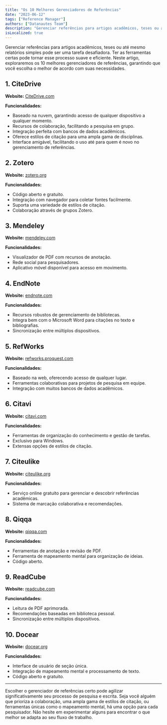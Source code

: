 ```yaml
---
title: "Os 10 Melhores Gerenciadores de Referências"
date: "2023-06-12"
tags: ["Reference Manager"]
authors: ["Datanautes Team"]
description: "Gerenciar referências para artigos acadêmicos, teses ou até mesmo relatórios simples pode ser uma tarefa desafiadora. Ter as ferramentas certas pode tornar esse processo suave e eficiente. Neste artigo, exploraremos os 10 melhores gerenciadores de referências, garantindo que você escolha o melhor de acordo com suas necessidades."
isLocalized: true
---
```


Gerenciar referências para artigos acadêmicos, teses ou até mesmo relatórios simples pode ser uma tarefa desafiadora. Ter as ferramentas certas pode tornar esse processo suave e eficiente. Neste artigo, exploraremos os 10 melhores gerenciadores de referências, garantindo que você escolha o melhor de acordo com suas necessidades.

## 1. **CiteDrive**

**Website:** [CiteDrive.com](https://citedrive.com/)

**Funcionalidades:**

- Baseado na nuvem, garantindo acesso de qualquer dispositivo a qualquer momento.
- Recursos de colaboração, facilitando a pesquisa em grupo.
- Integração perfeita com bancos de dados acadêmicos.
- Oferece estilos de citação para uma ampla gama de disciplinas.
- Interface amigável, facilitando o uso até para quem é novo no gerenciamento de referências.

## 2. **Zotero**

**Website:** [zotero.org](https://www.zotero.org/)

**Funcionalidades:**

- Código aberto e gratuito.
- Integração com navegador para coletar fontes facilmente.
- Suporta uma variedade de estilos de citação.
- Colaboração através de grupos Zotero.

## 3. **Mendeley**

**Website:** [mendeley.com](https://www.mendeley.com/)

**Funcionalidades:**

- Visualizador de PDF com recursos de anotação.
- Rede social para pesquisadores.
- Aplicativo móvel disponível para acesso em movimento.

## 4. **EndNote**

**Website:** [endnote.com](https://www.endnote.com/)

**Funcionalidades:**

- Recursos robustos de gerenciamento de bibliotecas.
- Integra bem com o Microsoft Word para citações no texto e bibliografias.
- Sincronização entre múltiplos dispositivos.

## 5. **RefWorks**

**Website:** [refworks.proquest.com](https://refworks.proquest.com/)

**Funcionalidades:**

- Baseado na web, oferecendo acesso de qualquer lugar.
- Ferramentas colaborativas para projetos de pesquisa em equipe.
- Integração com muitos bancos de dados acadêmicos.

## 6. **Citavi**

**Website:** [citavi.com](https://www.citavi.com/)

**Funcionalidades:**

- Ferramentas de organização do conhecimento e gestão de tarefas.
- Exclusivo para Windows.
- Extensas opções de estilos de citação.

## 7. **Citeulike**

**Website:** [citeulike.org](http://www.citeulike.org/)

**Funcionalidades:**

- Serviço online gratuito para gerenciar e descobrir referências acadêmicas.
- Sistema de marcação colaborativa e recomendações.

## 8. **Qiqqa**

**Website:** [qiqqa.com](https://www.qiqqa.com/)

**Funcionalidades:**

- Ferramentas de anotação e revisão de PDF.
- Ferramenta de mapeamento mental para organização de ideias.
- Código aberto.

## 9. **ReadCube**

**Website:** [readcube.com](https://www.readcube.com/)

**Funcionalidades:**

- Leitura de PDF aprimorada.
- Recomendações baseadas em biblioteca pessoal.
- Sincronização entre múltiplos dispositivos.

## 10. **Docear**

**Website:** [docear.org](http://www.docear.org/)

**Funcionalidades:**

- Interface de usuário de seção única.
- Integração de mapeamento mental e processamento de texto.
- Código aberto e gratuito.

---

Escolher o gerenciador de referências certo pode agilizar significativamente seu processo de pesquisa e escrita. Seja você alguém que prioriza a colaboração, uma ampla gama de estilos de citação, ou ferramentas únicas como o mapeamento mental, há uma opção para cada pesquisador. Não hesite em experimentar alguns para encontrar o que melhor se adapta ao seu fluxo de trabalho.
